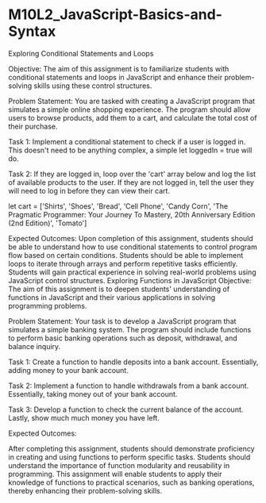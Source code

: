 # M10L2_JavaScript-Basics-and-Syntax

Exploring Conditional Statements and Loops

Objective: The aim of this assignment is to familiarize students with conditional statements and loops in JavaScript and enhance their problem-solving skills using these control structures.

Problem Statement: You are tasked with creating a JavaScript program that simulates a simple online shopping experience. The program should allow users to browse products, add them to a cart, and calculate the total cost of their purchase.

Task 1: Implement a conditional statement to check if a user is logged in. This doesn't need to be anything complex, a simple let loggedIn = true will do.

Task 2: If they are logged in, loop over the 'cart' array below and log the list of available products to the user. If they are not logged in, tell the user they will need to log in before they can view their cart.

let cart = ['Shirts', 'Shoes', 'Bread', 'Cell Phone', 'Candy Corn', 'The Pragmatic Programmer: Your Journey To Mastery, 20th Anniversary Edition (2nd Edition)', 'Tomato']

Expected Outcomes:
Upon completion of this assignment, students should be able to understand how to use conditional statements to control program flow based on certain conditions.
Students should be able to implement loops to iterate through arrays and perform repetitive tasks efficiently.
Students will gain practical experience in solving real-world problems using JavaScript control structures.
Exploring Functions in JavaScript
Objective: The aim of this assignment is to deepen students' understanding of functions in JavaScript and their various applications in solving programming problems.

Problem Statement: Your task is to develop a JavaScript program that simulates a simple banking system. The program should include functions to perform basic banking operations such as deposit, withdrawal, and balance inquiry.

Task 1: Create a function to handle deposits into a bank account. Essentially, adding money to your bank account.

Task 2: Implement a function to handle withdrawals from a bank account. Essentially, taking money out of your bank account.

Task 3: Develop a function to check the current balance of the account. Lastly, show much much money you have left.

Expected Outcomes:

After completing this assignment, students should demonstrate proficiency in creating and using functions to perform specific tasks.
Students should understand the importance of function modularity and reusability in programming.
This assignment will enable students to apply their knowledge of functions to practical scenarios, such as banking operations, thereby enhancing their problem-solving skills.
